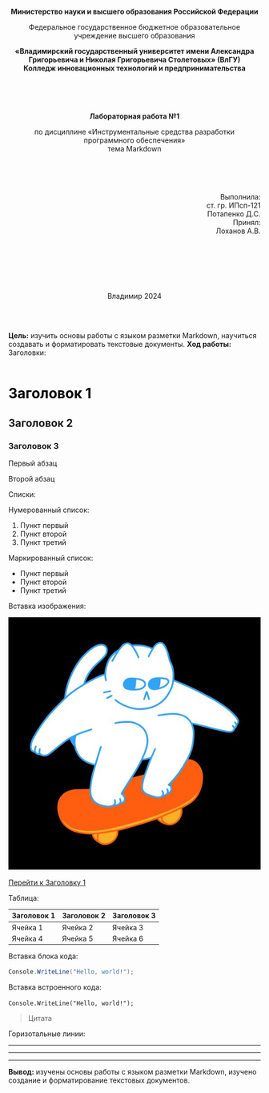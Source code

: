 **<p align="center">Министерство науки и высшего образования Российской Федерации</p>**

<p align="center">Федеральное государственное бюджетное образовательное учреждение высшего образования</p>

**<p align="center">«Владимирский государственный университет имени Александра Григорьевича и Николая Григорьевича Столетовых»
(ВлГУ)<br>Колледж инновационных технологий и предпринимательства</p>**

<br>
<br>
<br>

**<p align="center">Лабораторная работа №1</p>**
<p align="center">по дисциплине «Инструментальные средства разработки программного обеспечения»
<br>тема Markdown</p>

<br>
<br>
<br>

<p align="right">Выполнила:<br>
ст. гр. ИПсп-121<br>
Потапенко Д.С.<br>
Принял:<br>
Лоханов А.В.</p>
<br>
<br>
<br>
<br>
<br>

<p align="center">Владимир 2024</p>
<br>
<br>

**Цель:** изучить основы работы с языком разметки Markdown, научиться создавать и форматировать текстовые документы.
**Ход работы:**<br>
Заголовки:<br><br>

# <a id="title1"> <span style="color:black">Заголовок 1</a>
## Заголовок 2
### Заголовок 3

Первый абзац

Второй абзац

Списки:


Нумерованный список:
1. Пункт первый
2. Пункт второй
3. Пункт третий
   
Маркированный список:
- Пункт первый
- Пункт второй
- Пункт третий

Вставка изображения:

![Текст описания](/lab1_1.jpg)

[Перейти к Заголовку 1](#title1)

Таблица:

| Заголовок 1 | Заголовок 2| Заголовок 3|
| ----------- | -----------|------------|
| Ячейка 1    | Ячейка 2   |Ячейка 3    |
| Ячейка 4    | Ячейка 5   |Ячейка 6    |

Вставка блока кода:

```C#
Console.WriteLine("Hello, world!");
```
Вставка встроенного кода:
 
`Console.WriteLine("Hello, world!");`

> Цитата

Горизотальные линии:
___
***
---

**Вывод:** изучены основы работы с языком разметки Markdown, изучено создание и форматирование текстовых документов.<br>

